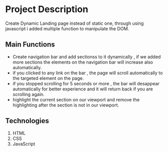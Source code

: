 # Project Description

Create Dynamic Landing page instead of static one, through using javascript i added multiple function to manipulate the DOM.

## Main Functions

* Create navigation bar and add sectionss to it dynamically , if we added more sections the elements on the navigation bar will increase also automatically.
* if you clicked to any link on the bar , the page will scroll automatically to the targeted element on the page.
* if you stopped scrolling for 5 seconds or more , the bar will desappear automatically for better experience and it will return back if you are scrolling again.
* highlight the current section on our viewport and remove the highlighting after the section is not in our viewport.
## Technologies


1. HTML
2. CSS
3. JavaScript



